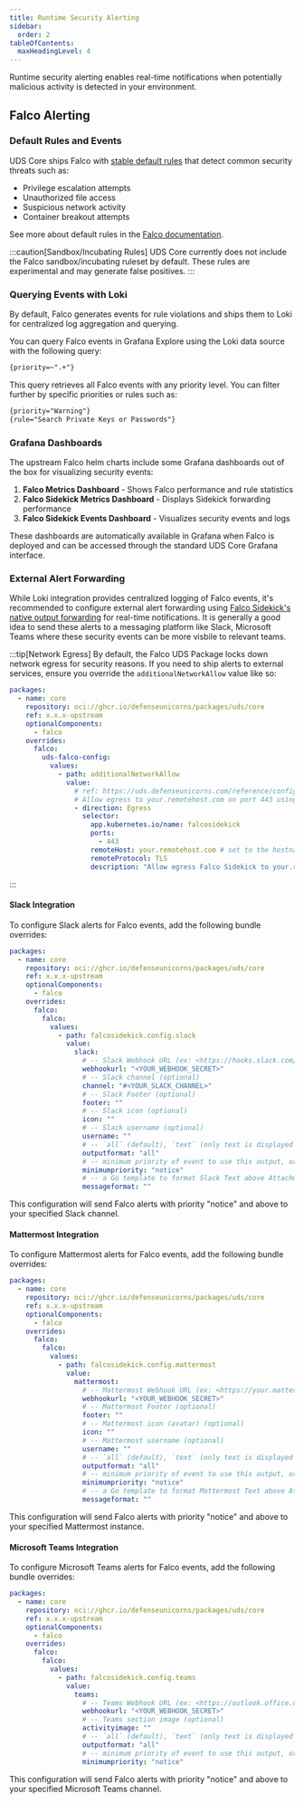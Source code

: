 ```yaml
---
title: Runtime Security Alerting
sidebar:
  order: 2
tableOfContents:
  maxHeadingLevel: 4
---
```


Runtime security alerting enables real-time notifications when potentially malicious activity is detected in your environment.

## Falco Alerting

### Default Rules and Events

UDS Core ships Falco with [stable default rules](https://github.com/falcosecurity/rules/blob/main/rules/falco_rules.yaml) that detect common security threats such as:

- Privilege escalation attempts
- Unauthorized file access
- Suspicious network activity
- Container breakout attempts

See more about default rules in the [Falco documentation](https://falco.org/docs/reference/rules/default-rules/).

:::caution[Sandbox/Incubating Rules]
UDS Core currently does not include the Falco sandbox/incubating ruleset by default. These rules are experimental and may generate false positives.
:::

### Querying Events with Loki

By default, Falco generates events for rule violations and ships them to Loki for centralized log aggregation and querying.

You can query Falco events in Grafana Explore using the Loki data source with the following query:

```txt
{priority=~".+"}
```

This query retrieves all Falco events with any priority level. You can filter further by specific priorities or rules such as:

```txt
{priority="Warning"}
{rule="Search Private Keys or Passwords"}
```

### Grafana Dashboards

The upstream Falco helm charts include some Grafana dashboards out of the box for visualizing security events:

1. **Falco Metrics Dashboard** - Shows Falco performance and rule statistics
2. **Falco Sidekick Metrics Dashboard** - Displays Sidekick forwarding performance
3. **Falco Sidekick Events Dashboard** - Visualizes security events and logs

These dashboards are automatically available in Grafana when Falco is deployed and can be accessed through the standard UDS Core Grafana interface.

### External Alert Forwarding

While Loki integration provides centralized logging of Falco events, it's recommended to configure external alert forwarding using [Falco Sidekick's native output forwarding](https://github.com/falcosecurity/falcosidekick#outputs) for real-time notifications.  It is generally a good idea to send these alerts to a messaging platform like Slack, Microsoft Teams where these security events can be more visbile to relevant teams.

:::tip[Network Egress]
By default, the Falco UDS Package locks down network egress for security reasons.  If you need to ship alerts to external services, ensure you override the `additionalNetworkAllow` value like so:
```yaml
packages:
  - name: core
    repository: oci://ghcr.io/defenseunicorns/packages/uds/core
    ref: x.x.x-upstream
    optionalComponents:
      - falco
    overrides:
      falco:
        uds-falco-config:
          values:
            - path: additionalNetworkAllow
              value:
                # ref: https://uds.defenseunicorns.com/reference/configuration/custom-resources/packages-v1alpha1-cr/#allow
                # Allow egress to your.remotehost.com on port 443 using TLS
                - direction: Egress
                  selector:
                    app.kubernetes.io/name: falcosidekick
                    ports:
                      - 443
                    remoteHost: your.remotehost.com # set to the hostname where you want to send events
                    remoteProtocol: TLS
                    description: "Allow egress Falco Sidekick to your.remotehost.com" # update description as needed
```
:::

#### Slack Integration

To configure Slack alerts for Falco events, add the following bundle overrides:

```yaml
packages:
  - name: core
    repository: oci://ghcr.io/defenseunicorns/packages/uds/core
    ref: x.x.x-upstream
    optionalComponents:
      - falco
    overrides:
      falco:
        falco:
          values:
            - path: falcosidekick.config.slack
              value:
                slack:
                  # -- Slack Webhook URL (ex: <https://hooks.slack.com/services/XXXX/YYYY/ZZZZ>), if not `empty`, Slack output is *enabled*
                  webhookurl: "<YOUR_WEBHOOK_SECRET>"
                  # -- Slack channel (optional)
                  channel: "#<YOUR_SLACK_CHANNEL>"
                  # -- Slack Footer (optional)
                  footer: ""
                  # -- Slack icon (optional)
                  icon: ""
                  # -- Slack username (optional)
                  username: ""
                  # -- `all` (default), `text` (only text is displayed in Slack), `fields` (only fields are displayed in Slack)
                  outputformat: "all"
                  # -- minimum priority of event to use this output, order is `emergency\|alert\|critical\|error\|warning\|notice\|informational\|debug or ""`
                  minimumpriority: "notice"
                  # -- a Go template to format Slack Text above Attachment, displayed in addition to the output from `slack.outputformat`. If empty, no Text is displayed before Attachment
                  messageformat: ""
```

This configuration will send Falco alerts with priority "notice" and above to your specified Slack channel.

#### Mattermost Integration

To configure Mattermost alerts for Falco events, add the following bundle overrides:

```yaml
packages:
  - name: core
    repository: oci://ghcr.io/defenseunicorns/packages/uds/core
    ref: x.x.x-upstream
    optionalComponents:
      - falco
    overrides:
      falco:
        falco:
          values:
            - path: falcosidekick.config.mattermost
              value:
                mattermost:
                  # -- Mattermost Webhook URL (ex: <https://your.mattermost.instance/hooks/YYYY>), if not `empty`, Mattermost output is *enabled*
                  webhookurl: "<YOUR_WEBHOOK_SECRET>"
                  # -- Mattermost Footer (optional)
                  footer: ""
                  # -- Mattermost icon (avatar) (optional)
                  icon: ""
                  # -- Mattermost username (optional)
                  username: ""
                  # -- `all` (default), `text` (only text is displayed in Mattermost), `fields` (only fields are displayed in Mattermost)
                  outputformat: "all"
                  # -- minimum priority of event to use this output, order is `emergency\|alert\|critical\|error\|warning\|notice\|informational\|debug or ""`
                  minimumpriority: "notice"
                  # -- a Go template to format Mattermost Text above Attachment, displayed in addition to the output from `mattermost.outputformat`. If empty, no Text is displayed before Attachment
                  messageformat: ""
```

This configuration will send Falco alerts with priority "notice" and above to your specified Mattermost instance.

#### Microsoft Teams Integration

To configure Microsoft Teams alerts for Falco events, add the following bundle overrides:

```yaml
packages:
  - name: core
    repository: oci://ghcr.io/defenseunicorns/packages/uds/core
    ref: x.x.x-upstream
    optionalComponents:
      - falco
    overrides:
      falco:
        falco:
          values:
            - path: falcosidekick.config.teams
              value:
                teams:
                  # -- Teams Webhook URL (ex: <https://outlook.office.com/webhook/XXXXXX/IncomingWebhook/YYYYYY>), if not `empty`, Teams output is *enabled*
                  webhookurl: "<YOUR_WEBHOOK_SECRET>"
                  # -- Teams section image (optional)
                  activityimage: ""
                  # -- `all` (default), `text` (only text is displayed in Teams), `facts` (only facts are displayed in Teams)
                  outputformat: "all"
                  # -- minimum priority of event to use this output, order is `emergency\|alert\|critical\|error\|warning\|notice\|informational\|debug or ""`
                  minimumpriority: "notice"
```

This configuration will send Falco alerts with priority "notice" and above to your specified Microsoft Teams channel.
